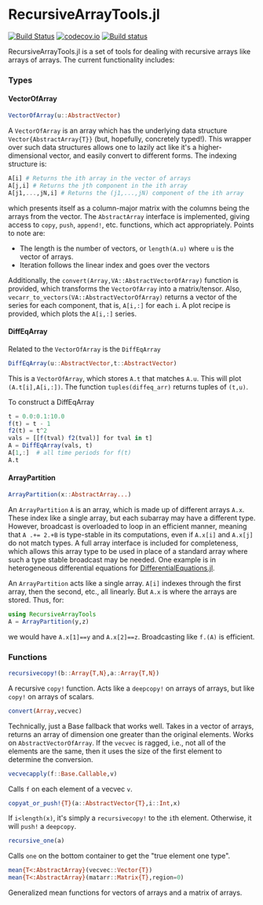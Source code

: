 # RecursiveArrayTools.jl

[![Build Status](https://github.com/SciML/RecursiveArrayTools.jl/workflows/CI/badge.svg)](https://github.com/SciML/RecursiveArrayTools.jl/actions?query=workflow%3ACI)
[![codecov.io](http://codecov.io/github/SciML/RecursiveArrayTools.jl/coverage.svg?branch=master)](http://codecov.io/github/SciML/RecursiveArrayTools.jl?branch=master)
[![Build status](https://badge.buildkite.com/5f39777d009ce94ef1dcf2a4881c68b9fbcaf6f69f1d8b8df2.svg)](https://buildkite.com/julialang/recursivearraytools-dot-jl)

RecursiveArrayTools.jl is a set of tools for dealing with recursive arrays like
arrays of arrays. The current functionality includes:

### Types

#### VectorOfArray

```julia
VectorOfArray(u::AbstractVector)
```

A `VectorOfArray` is an array which has the underlying data structure `Vector{AbstractArray{T}}`
(but, hopefully, concretely typed!). This wrapper over such data structures allows one to lazily
act like it's a higher-dimensional vector, and easily convert to different forms. The indexing
structure is:

```julia
A[i] # Returns the ith array in the vector of arrays
A[j,i] # Returns the jth component in the ith array
A[j1,...,jN,i] # Returns the (j1,...,jN) component of the ith array
```

which presents itself as a column-major matrix with the columns being the arrays from the vector.
The `AbstractArray` interface is implemented, giving access to `copy`, `push`, `append!`, etc. functions,
which act appropriately. Points to note are:

- The length is the number of vectors, or `length(A.u)` where `u` is the vector of arrays.
- Iteration follows the linear index and goes over the vectors

Additionally, the `convert(Array,VA::AbstractVectorOfArray)` function is provided, which transforms
the `VectorOfArray` into a matrix/tensor. Also, `vecarr_to_vectors(VA::AbstractVectorOfArray)`
returns a vector of the series for each component, that is, `A[i,:]` for each `i`.
A plot recipe is provided, which plots the `A[i,:]` series.

#### DiffEqArray

Related to the `VectorOfArray` is the `DiffEqArray`

```julia
DiffEqArray(u::AbstractVector,t::AbstractVector)
```

This is a `VectorOfArray`, which stores `A.t` that matches `A.u`. This will plot
`(A.t[i],A[i,:])`. The function `tuples(diffeq_arr)` returns tuples of `(t,u)`.

To construct a DiffEqArray
```julia
t = 0.0:0.1:10.0
f(t) = t - 1
f2(t) = t^2
vals = [[f(tval) f2(tval)] for tval in t]
A = DiffEqArray(vals, t)
A[1,:]  # all time periods for f(t)
A.t
```

#### ArrayPartition

```julia
ArrayPartition(x::AbstractArray...)
```

An `ArrayPartition` `A` is an array, which is made up of different arrays `A.x`.
These index like a single array, but each subarray may have a different type.
However, broadcast is overloaded to loop in an efficient manner, meaning that
`A .+= 2.+B` is type-stable in its computations, even if `A.x[i]` and `A.x[j]`
do not match types. A full array interface is included for completeness, which
allows this array type to be used in place of a standard array where
such a type stable broadcast may be needed. One example is in heterogeneous
differential equations for [DifferentialEquations.jl](https://github.com/JuliaDiffEq/DifferentialEquations.jl).

An `ArrayPartition` acts like a single array. `A[i]` indexes through the first
array, then the second, etc., all linearly. But `A.x` is where the arrays are stored.
Thus, for:

```julia
using RecursiveArrayTools
A = ArrayPartition(y,z)
```

we would have `A.x[1]==y` and `A.x[2]==z`. Broadcasting like `f.(A)` is efficient.

### Functions

```julia
recursivecopy!(b::Array{T,N},a::Array{T,N})
```

A recursive `copy!` function. Acts like a `deepcopy!` on arrays of arrays, but
like `copy!` on arrays of scalars.

```julia
convert(Array,vecvec)
```

Technically, just a Base fallback that works well. Takes in a vector of arrays,
returns an array of dimension one greater than the original elements.
Works on `AbstractVectorOfArray`. If the `vecvec` is ragged, i.e., not all of the
elements are the same, then it uses the size of the first element to determine
the conversion.

```julia
vecvecapply(f::Base.Callable,v)
```

Calls `f` on each element of a vecvec `v`.

```julia
copyat_or_push!{T}(a::AbstractVector{T},i::Int,x)
```

If `i<length(x)`, it's simply a `recursivecopy!` to the `i`th element. Otherwise, it will
`push!` a `deepcopy`.

```julia
recursive_one(a)
```

Calls `one` on the bottom container to get the "true element one type".

```julia
mean{T<:AbstractArray}(vecvec::Vector{T})
mean{T<:AbstractArray}(matarr::Matrix{T},region=0)
```

Generalized mean functions for vectors of arrays and a matrix of arrays.
